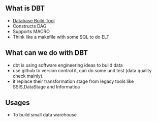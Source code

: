 ## What is DBT
* [Database Build Tool](https://dbt.picturatechnica.com/)
* Constructs DAG
* Supports MACRO
* Think like a makefile with some SQL to do ELT

## What can we do with DBT
* dbt is using software engineering ideas to build data
* use github to version control it, can do some unit test (data quality check mainly).
* it replace their transformation stage from legacy tools like SSIS,DataStage and Informatica

## Usages
*  To build small data warehouse